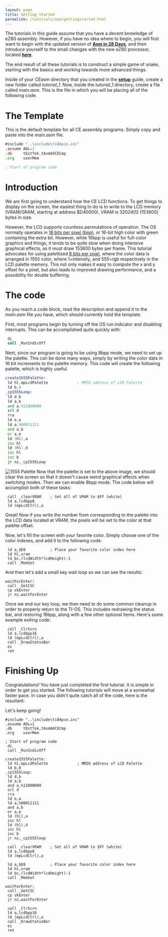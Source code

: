 ```yaml
---
layout: page
title: Getting Started
permalink: /tutorials/asm/gettingstarted.html
---
```


The tutorials in this guide assume that you have a decent knowledge of eZ80 assembly. However, if you have no idea where to begin, you will first want to begin with the updated version of [**Asm in 28 Days**](http://media.taricorp.net/83pa28d/lesson/toc.html#lessons), and then introduce yourself to the small changes with the new eZ80 processor, located [**here**]({{site.baseurl}}/tutorials/asm/ez80diff.html).

The end result of all these tutorials is to construct a simple game of snake, starting with the basics and working towards more advanced things.

Inside of your *CEasm* directory that you created in the [**setup**]({{site.baseurl}}/setup/asmsetup.html) guide, create a new folder called *tutorial_1*. Now, inside the *tutorial_1* directory, create a file called *main.asm*. This is the file in which you will be placing all of the following code.

# The Template

This is the default template for all CE assembly programs. Simply copy and paste into the *main.asm* file.

```asm
#include "..\include\ti84pce.inc"
.assume ADL=1
.db     tExtTok,tAsm84CECmp
.org    userMem

; Start of program code
```

# Introduction

We are first going to understand how the CE LCD functions. To get things to display on the screen, the easiest thing to do is to write to the LCD memory (VRAM/GRAM, starting at address $D40000). VRAM is 320*240*2 (153600) bytes in size.

However, the LCD supports countless permutations of operation. The OS normally operates in [16 bits per pixel (bpp)](https://en.wikipedia.org/wiki/High_color), or 16-bit high color with green containing the extra bit. However, while 16bpp is useful for full-color graphics and things, it tends to be quite slow when doing intensive graphical effects, as it must draw 153600 bytes per frame. This tutorial advocates for using palettized [8 bits per pixel](https://en.wikipedia.org/wiki/8-bit_color), where the color data is arranged in 1555 color, where 1=intensity, and 555=rgb respectively in the LCD palette memory. This not only makes it easy to compute the x and y offset for a pixel, but also leads to improved drawing performance, and a possibility for double buffering.

# The code

As you reach a code block, read the description and append it to the *main.asm* file you have, which should currently hold the template.

First, most programs begin by turning off the OS run indicator and disabling interrupts. This can be accomplished quite quickly with:

```asm
 di
 call _RunIndicOff
```

Next, since our program is going to be using 8bpp mode, we need to set up the palette. This can be done many ways, simply by writing the color data in 16 bit increments to the palette memory. This code will create the following palette, which is highly useful.

```asm
create1555Palette:
 ld hl,mpLcdPalette				; MMIO address of LCD Palette
 ld b,0
_cp1555Loop:
 ld d,b
 ld a,b
 and a,%11000000
 srl d
 rra
 ld e,a
 ld a,%00011111
 and a,b
 or a,e
 ld (hl),a
 inc hl
 ld (hl),d
 inc hl
 inc b
 jr nz,_cp1555Loop
```
![1555 Palette]({{site.baseurl}}/images/tutorials/asm/rgbhlpalette.png "Special thanks to Shaun 'Merthsoft' McFall for generating this image")
Now that the palette is set to the above image, we should clear the screen so that it doesn't cause weird graphical effects when switching modes. Then we can enable 8bpp mode. The code below will accomplish both of these tasks:

```
 call _clearVRAM    ; Set all of VRAM to $FF (white)
 ld a,lcdbpp8
 ld (mpLcdCtrl),a
```

Great! Now if you write the number from corresponding to the palette into the LCD data located at VRAM, the pixels will be set to the color at that palette offset.

Now, let's fill the screen with your favorite color. Simply choose one of the color indexes, and add it to the following code:

```
 ld a,$E0           ; Place your favorite color index here
 ld hl,vram
 ld bc,(lcdWidth*lcdHeight)-1
 call _MemSet
```

And then let's add a small key wait loop so we can see the results:

```
waitForEnter:
 call _GetCSC
 cp skEnter
 jr nz,waitForEnter
```

Once we end our key loop, we then need to do some common cleanup in order to properly return to the TI-OS. This includes redrawing the status bar, and restoring 16bpp, along with a few other optional items. Here's some example exiting code:

```
 call _ClrScrn
 ld a,lcdbpp16
 ld (mpLcdCtrl),a
 call _DrawStatusBar
 ei
 ret
```

# Finishing Up

Congratulations! You have just completed the first tutorial. It is simple in order to get you started. The following tutorials will move at a somewhat faster pace. In case you didn't quite catch all of the code, here is the resultant:

Let's keep going!

```
#include "..\include\ti84pce.inc"
.assume ADL=1
.db     tExtTok,tAsm84CECmp
.org    userMem

; Start of program code
 di
 call _RunIndicOff

create1555Palette:
 ld hl,mpLcdPalette				; MMIO address of LCD Palette
 ld b,0
_cp1555loop:
 ld d,b
 ld a,b
 and a,%11000000
 srl d
 rra
 ld e,a
 ld a,%00011111
 and a,b
 or a,e
 ld (hl),a
 inc hl
 ld (hl),d
 inc hl
 inc b
 jr nz,_cp1555loop

 call _clearVRAM    ; Set all of VRAM to $FF (white)
 ld a,lcdbpp8
 ld (mpLcdCtrl),a

 ld a,$E0           ; Place your favorite color index here
 ld hl,vram
 ld bc,(lcdWidth*lcdHeight)-1
 call _MemSet

waitForEnter:
 call _GetCSC
 cp skEnter
 jr nz,waitForEnter

 call _ClrScrn
 ld a,lcdbpp16
 ld (mpLcdCtrl),a
 call _DrawStatusBar
 ei
 ret
```
